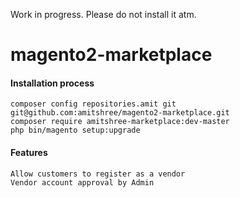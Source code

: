 Work in progress. Please do not install it atm.

# magento2-marketplace

#### Installation process
```
composer config repositories.amit git git@github.com:amitshree/magento2-marketplace.git
composer require amitshree-marketplace:dev-master
php bin/magento setup:upgrade
```


#### Features
```
Allow customers to register as a vendor
Vendor account approval by Admin
```

